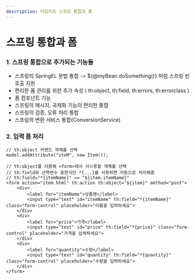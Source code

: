 ```yaml
---
description: 타임리프 스프링 통합과 폼
---
```


# 스프링 통합과 폼

### 1. 스프링 통합으로 추가되는 기능들

* 스프링의 SpringEL 문법 통합 -> ${@myBean.doSomething()} 처럼 스프링 빈 호출 지원
* 편리한 폼 관리를 위한 추가 속성 ( th:object, th:field, th:errors, th:errorclass )
* 폼 컴포넌트 기능
* 스프링의 메시지, 국제화 기능의 편리한 통합
* 스프링의 검증, 오류 처리 통합
* 스프링의 변환 서비스 통합(ConversionService)

### 2. 입력 폼 처리

```markup
// th:object 커맨드 객체를 선택
model.addAttribute("iteM", new Item());

// th:object를 사용해 <form>에서 사ㅇ용할 객체를 선택
// th:field와 선택변수 표현식인 *{...}를 사용하면 자동으로 처리해줌
// th:field="*{itemName}" == "${item.itemName}"
<form action="item.html" th:action th:object="${item}" method="post">
    <div>
        <label for="itemName">상품명</label>
        <input type="text" id="itemName" th:field="*{itemName}" class="form-control" placeholder="이름을 입력하세요">
    </div>
    <div>
        <label for="price">가격</label>
        <input type="text" id="price" th:field="*{price}" class="form-control" placeholder="가격을 입력하세요">
    </div>
    <div>
        <label for="quantity">수량</label>
        <input type="text" id="quantity" th:field="*{quantity}" class="form-control" placeholder="수량을 입력하세요">
    </div>
</form>
```

